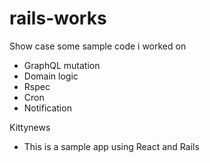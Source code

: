 # rails-works

Show case some sample code i worked on 

* GraphQL mutation
* Domain logic
* Rspec
* Cron
* Notification


Kittynews

* This is a sample app using React and Rails
